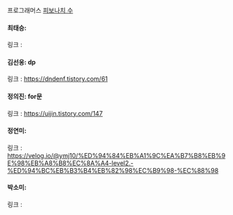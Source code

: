 프로그래머스 [피보나치 수](https://school.programmers.co.kr/learn/courses/30/lessons/12945)<br>

#### 최태승: 
링크 : 

#### 김선웅: dp
링크 : https://dndenf.tistory.com/61

#### 정의진: for문
링크 : https://uijin.tistory.com/147

#### 정연미: 
링크 : https://velog.io/@ymj10/%ED%94%84%EB%A1%9C%EA%B7%B8%EB%9E%98%EB%A8%B8%EC%8A%A4-level2.-%ED%94%BC%EB%B3%B4%EB%82%98%EC%B9%98-%EC%88%98

#### 박소미: 
링크 : 
